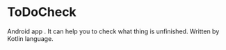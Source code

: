 # ToDoCheck
Android app . It can help you to check what thing is unfinished.
Written by Kotlin language.
